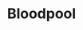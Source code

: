---
title: Bloodpool
issue: "3"
issue_nr: 3
full_title: Walk Like An Egyptian
subtitle: ""
story_arc: ""
crossover: ""
variant: ""
publisher: Image Comics
creators: 
  - Mary Jo Duffy
  - Pat Lee
  - Sean Parsons
release_date: Oct 1995
release_year: 1995
genre:
  - Adventure
  - Super-Heroes
format: Comic
pages: 32
signed_by: ""
price: 2.5
---